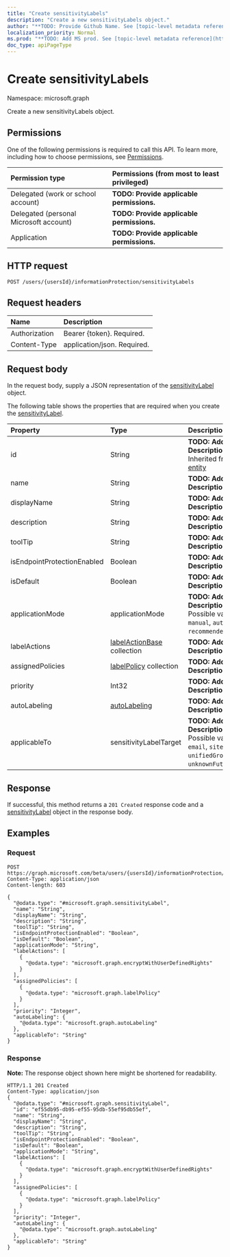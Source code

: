 ```yaml
---
title: "Create sensitivityLabels"
description: "Create a new sensitivityLabels object."
author: "**TODO: Provide Github Name. See [topic-level metadata reference](https://msgo.azurewebsites.net/add/document/guidelines/metadata.html#topic-level-metadata)**"
localization_priority: Normal
ms.prod: "**TODO: Add MS prod. See [topic-level metadata reference](https://msgo.azurewebsites.net/add/document/guidelines/metadata.html#topic-level-metadata)**"
doc_type: apiPageType
---
```


# Create sensitivityLabels

Namespace: microsoft.graph

Create a new sensitivityLabels object.

## Permissions
One of the following permissions is required to call this API. To learn more, including how to choose permissions, see [Permissions](/concepts/permissions-reference.md).

|Permission type|Permissions (from most to least privileged)|
|:---|:---|
|Delegated (work or school account)|**TODO: Provide applicable permissions.**|
|Delegated (personal Microsoft account)|**TODO: Provide applicable permissions.**|
|Application|**TODO: Provide applicable permissions.**|

## HTTP request

<!-- {
  "blockType": "ignored"
}
-->
``` http
POST /users/{usersId}/informationProtection/sensitivityLabels
```

## Request headers
|Name|Description|
|:---|:---|
|Authorization|Bearer {token}. Required.|
|Content-Type|application/json. Required.|

## Request body
In the request body, supply a JSON representation of the [sensitivityLabel](../resources/sensitivitylabel.md) object.

The following table shows the properties that are required when you create the [sensitivityLabel](../resources/sensitivitylabel.md).

|Property|Type|Description|
|:---|:---|:---|
|id|String|**TODO: Add Description** Inherited from [entity](../resources/entity.md)|
|name|String|**TODO: Add Description**|
|displayName|String|**TODO: Add Description**|
|description|String|**TODO: Add Description**|
|toolTip|String|**TODO: Add Description**|
|isEndpointProtectionEnabled|Boolean|**TODO: Add Description**|
|isDefault|Boolean|**TODO: Add Description**|
|applicationMode|applicationMode|**TODO: Add Description**. Possible values are: `manual`, `automatic`, `recommended`.|
|labelActions|[labelActionBase](../resources/labelactionbase.md) collection|**TODO: Add Description**|
|assignedPolicies|[labelPolicy](../resources/labelpolicy.md) collection|**TODO: Add Description**|
|priority|Int32|**TODO: Add Description**|
|autoLabeling|[autoLabeling](../resources/autolabeling.md)|**TODO: Add Description**|
|applicableTo|sensitivityLabelTarget|**TODO: Add Description**. Possible values are: `email`, `site`, `unifiedGroup`, `unknownFutureValue`.|



## Response

If successful, this method returns a `201 Created` response code and a [sensitivityLabel](../resources/sensitivitylabel.md) object in the response body.

## Examples

### Request
<!-- {
  "blockType": "request",
  "name": "create_sensitivitylabel_from_"
}
-->
``` http
POST https://graph.microsoft.com/beta/users/{usersId}/informationProtection/sensitivityLabels
Content-Type: application/json
Content-length: 603

{
  "@odata.type": "#microsoft.graph.sensitivityLabel",
  "name": "String",
  "displayName": "String",
  "description": "String",
  "toolTip": "String",
  "isEndpointProtectionEnabled": "Boolean",
  "isDefault": "Boolean",
  "applicationMode": "String",
  "labelActions": [
    {
      "@odata.type": "microsoft.graph.encryptWithUserDefinedRights"
    }
  ],
  "assignedPolicies": [
    {
      "@odata.type": "microsoft.graph.labelPolicy"
    }
  ],
  "priority": "Integer",
  "autoLabeling": {
    "@odata.type": "microsoft.graph.autoLabeling"
  },
  "applicableTo": "String"
}
```

### Response
**Note:** The response object shown here might be shortened for readability.
<!-- {
  "blockType": "response",
  "truncated": true,
  "@odata.type": "microsoft.graph.sensitivitylabel"
}
-->
``` http
HTTP/1.1 201 Created
Content-Type: application/json
{
  "@odata.type": "#microsoft.graph.sensitivityLabel",
  "id": "ef55db95-db95-ef55-95db-55ef95db55ef",
  "name": "String",
  "displayName": "String",
  "description": "String",
  "toolTip": "String",
  "isEndpointProtectionEnabled": "Boolean",
  "isDefault": "Boolean",
  "applicationMode": "String",
  "labelActions": [
    {
      "@odata.type": "microsoft.graph.encryptWithUserDefinedRights"
    }
  ],
  "assignedPolicies": [
    {
      "@odata.type": "microsoft.graph.labelPolicy"
    }
  ],
  "priority": "Integer",
  "autoLabeling": {
    "@odata.type": "microsoft.graph.autoLabeling"
  },
  "applicableTo": "String"
}
```

